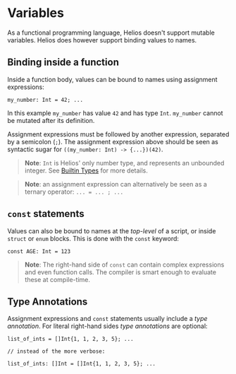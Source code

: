 # Variables

As a functional programming language, Helios doesn't support mutable variables. Helios does however support binding values to names.

## Binding inside a function

Inside a function body, values can be bound to names using assignment expressions:

```helios
my_number: Int = 42; ...
```

In this example `my_number` has value `42` and has type `Int`. `my_number` cannot be mutated after its definition.

Assignment expressions must be followed by another expression, separated by a semicolon (`;`). The assignment expression above should be seen as syntactic sugar for `((my_number: Int) -> {...})(42)`.

> **Note**: `Int` is Helios' only number type, and represents an unbounded integer. See [Builtin Types](./02_Builtin_Types.md) for more details.

> **Note**: an assignment expression can alternatively be seen as a ternary operator: `... = ... ; ...`

## `const` statements

Values can also be bound to names at the *top-level* of a script, or inside `struct` or `enum` blocks. This is done with the `const` keyword:

```helios
const AGE: Int = 123
```

> **Note**: The right-hand side of `const` can contain complex expressions and even function calls. The compiler is smart enough to evaluate these at compile-time.

## Type Annotations

Assignment expressions and `const` statements usually include  a *type annotation*. For literal right-hand sides *type annotations* are optional:
```helios
list_of_ints = []Int{1, 1, 2, 3, 5}; ...

// instead of the more verbose:

list_of_ints: []Int = []Int{1, 1, 2, 3, 5}; ...
```
